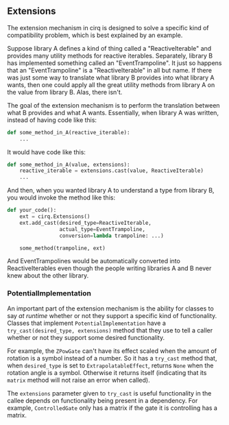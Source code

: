## Extensions

The extension mechanism in cirq is designed to solve a specific kind of compatibility problem, which is best explained by an example.

Suppose library A defines a kind of thing called a "ReactiveIterable" and provides many utility methods for reactive iterables.
Separately, library B has implemented something called an "EventTrampoline".
It just so happens that an "EventTrampoline" is a "ReactiveIterable" in all but name.
If there was just some way to translate what library B provides into what library A wants, then one could apply all the great utility methods from library A on the value from library B.
Alas, there isn't.

The goal of the extension mechanism is to perform the translation between what B provides and what A wants.
Essentially, when library A was written, instead of having code like this:

```python
def some_method_in_A(reactive_iterable):
    ...
```

It would have code like this:

```python
def some_method_in_A(value, extensions):
    reactive_iterable = extensions.cast(value, ReactiveIterable)
    ...
```

And then, when you wanted library A to understand a type from library B, you would invoke the method like this:

```python
def your_code():
    ext = cirq.Extensions()
    ext.add_cast(desired_type=ReactiveIterable,
                 actual_type=EventTrampoline,
                 conversion=lambda trampoline: ...)

    some_method(trampoline, ext)
```

And EventTrampolines would be automatically converted into ReactiveIterables even though the people writing libraries A and B never knew about the other library.

### PotentialImplementation

An important part of the extension mechanism is the ability for classes to say *at runtime* whether or not they support a specific kind of functionality.
Classes that implement `PotentialImplementation` have a `try_cast(desired_type, extensions)` method that they use to tell a caller whether or not they support some desired functionality.

For example, the `ZPowGate` can't have its effect scaled when the amount of rotation is a symbol instead of a number.
So it has a `try_cast` method that, when `desired_type` is set to `ExtrapolatableEffect`, returns `None` when the rotation angle is a symbol.
Otherwise it returns itself (indicating that its `matrix` method will not raise an error when called).

The `extensions` parameter given to `try_cast` is useful functionality in the callee depends on functionality being present in a dependency.
For example, `ControlledGate` only has a matrix if the gate it is controlling has a matrix.
